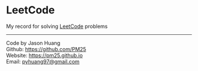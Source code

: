 # LeetCode

My record for solving [LeetCode](https://leetcode.com/problems) problems

---

Code by Jason Huang <br>
Github: https://github.com/PM25  
Website: https://pm25.github.io    
Email: pyhuang97@gmail.com
